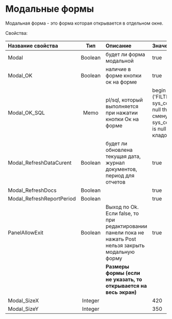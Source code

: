 # Модальные формы

  
Модальная форма - это форма которая открывается в отдельном окне.

Свойства:

| **Название свойства** | **Тип** | **Описание**  | **Значение для примера**  |
| :------------- |:-------------:| :-----| :-----|
| Modal | Boolean | будет ли форма модальной | true |
| Modal\_OK | Boolean | наличие в форме кнопки ок на форме | true |
| Modal\_OK\_SQL | Memo | pl/sql, который выполняется при нажатии кнопки Ок на форме | begin envun4.envsetvalue \('FILTER\_JOURNAL','1'\);                        if sys\_context\('envun4','SMENA'\)        is null then -- смена           msg\('Укажите смену!'\);  end if;  if sys\_context\('envun4','KLADOVSCIK'\) is null then                       msg\('Укажите кладовщика!'\);      end if;end; |
| Modal\_RefreshDataCurent | Boolean | будет ли обновлена текущая дата, журнал документов, период для отчетов  | true |
| Modal\_RefreshDocs | Boolean |  | true |
| Modal\_RefreshReportPeriod | Boolean |  | true |
| PanelAllowExit | Boolean | Выход по Ok. Если false, то при редактировании панели пока не нажать Post нельзя закрыть модальную форму  | true |
|  |  | **Размеры формы \(если не указать, то открывается на весь экран\)** |  |
| Modal\_SizeX | Integer |  | 420 |
| Modal\_SizeY | Integer |  | 350 |

